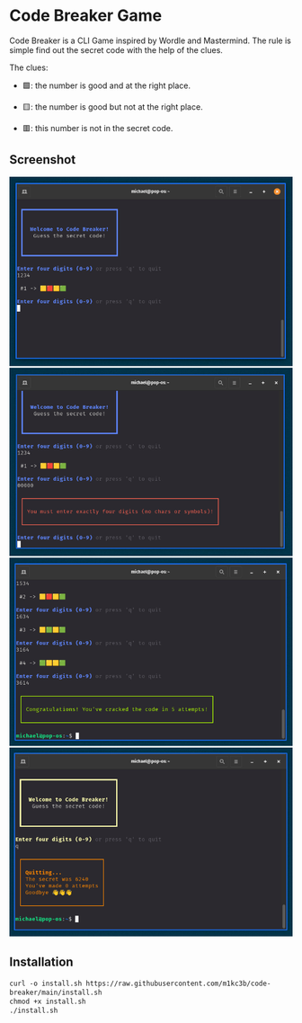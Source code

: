 # Code Breaker Game

Code Breaker is a CLI Game inspired by Wordle and Mastermind. The rule is simple find out the secret code with the help of the clues.

The clues:

- 🟩: the number is good and at the right place.

- 🟨: the number is good but not at the right place.

- 🟥: this number is not in the secret code.

## Screenshot

<img src="./images/code-breaker_01.png" alt="">

<img src="./images/code-breaker_02.png" alt="">

<img src="./images/code-breaker_03.png" alt="">

<img src="./images/code-breaker_04.png" alt="">

## Installation 

```
curl -o install.sh https://raw.githubusercontent.com/m1kc3b/code-breaker/main/install.sh
chmod +x install.sh
./install.sh
```
